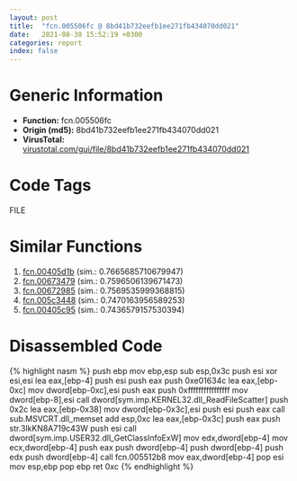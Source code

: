 ```yaml
---
layout: post
title:  "fcn.005506fc @ 8bd41b732eefb1ee271fb434070dd021"
date:   2021-08-30 15:52:19 +0300
categories: report
index: false
---
```


# Generic Information
- **Function:** fcn.005506fc
- **Origin (md5):** 8bd41b732eefb1ee271fb434070dd021
- **VirusTotal:** [virustotal.com/gui/file/8bd41b732eefb1ee271fb434070dd021][virustotal_ref]

# Code Tags
<span class="tag" id="FILE">FILE</span>


# Similar Functions

1. [fcn.00405d1b][similar_1_ref] (sim.: 0.7665685710679947)
2. [fcn.00673479][similar_2_ref] (sim.: 0.7596506139671473)
3. [fcn.00672985][similar_3_ref] (sim.: 0.7569535999368815)
4. [fcn.005c3448][similar_4_ref] (sim.: 0.7470163956589253)
5. [fcn.00405c95][similar_5_ref] (sim.: 0.7436579157530394)


# Disassembled Code

{% highlight nasm %}
push ebp
mov ebp,esp
sub esp,0x3c
push esi
xor esi,esi
lea eax,[ebp-4]
push esi
push eax
push 0xe01634c
lea eax,[ebp-0xc]
mov dword[ebp-0xc],esi
push eax
push 0xffffffffffffffff
mov dword[ebp-8],esi
call dword[sym.imp.KERNEL32.dll_ReadFileScatter]
push 0x2c
lea eax,[ebp-0x38]
mov dword[ebp-0x3c],esi
push esi
push eax
call sub.MSVCRT.dll_memset
add esp,0xc
lea eax,[ebp-0x3c]
push eax
push str.3lkKN8A719c43W
push esi
call dword[sym.imp.USER32.dll_GetClassInfoExW]
mov edx,dword[ebp-4]
mov ecx,dword[ebp-4]
push eax
push dword[ebp-4]
push dword[ebp-4]
push edx
push dword[ebp-4]
call fcn.005512b8
mov eax,dword[ebp-4]
pop esi
mov esp,ebp
pop ebp
ret 0xc
{% endhighlight %}


[similar_1_ref]: /report/fcn.00405d1b@f7fdde1e34169179beb179f5c2c38adb
[similar_2_ref]: /report/fcn.00673479@91d2dbd35d267fbd0e76a6957e77ff88
[similar_3_ref]: /report/fcn.00672985@91d2dbd35d267fbd0e76a6957e77ff88
[similar_4_ref]: /report/fcn.005c3448@43f1a4b17a22b06cf1d6e21e3bb2b62d
[similar_5_ref]: /report/fcn.00405c95@f7fdde1e34169179beb179f5c2c38adb
[virustotal_ref]: https://www.virustotal.com/gui/file/8bd41b732eefb1ee271fb434070dd021